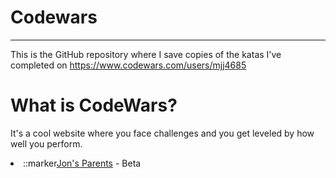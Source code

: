 # Codewars
--------------------------------
This is the GitHub repository where I save copies of the katas I've completed on https://www.codewars.com/users/mjj4685


# What is CodeWars?

It's a cool website where you face challenges and you get leveled by how well you perform.




<li wfd-id="71">::marker<a href="/hugmanrique/CodeWars/blob/master/js/beta/jon_parents.js">Jon's Parents</a> - Beta</li>
